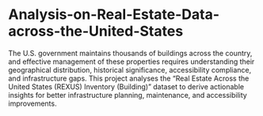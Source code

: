 # Analysis-on-Real-Estate-Data-across-the-United-States

The U.S. government maintains thousands of buildings across the country, and effective management of these properties requires understanding their geographical distribution, 
historical significance, accessibility compliance, and infrastructure gaps. This project analyses the “Real Estate Across the United States (REXUS) Inventory (Building)” dataset 
to derive actionable insights for better infrastructure planning, maintenance, and accessibility improvements.
